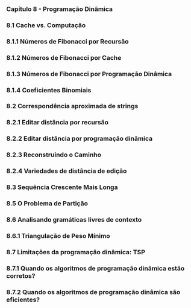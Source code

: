 ### Capítulo 8 - Programação Dinâmica


### 8.1 Cache vs. Computação


### 8.1.1 Números de Fibonacci por Recursão

### 8.1.2 Números de Fibonacci por Cache

### 8.1.3 Números de Fibonacci por Programação Dinâmica


### 8.1.4 Coeficientes Binomiais

### 8.2 Correspondência aproximada de strings


### 8.2.1 Editar distância por recursão


### 8.2.2 Editar distância por programação dinâmica

### 8.2.3 Reconstruindo o Caminho

### 8.2.4 Variedades de distância de edição

### 8.3 Sequência Crescente Mais Longa

### 8.5 O Problema de Partição

### 8.6 Analisando gramáticas livres de contexto


### 8.6.1 Triangulação de Peso Mínimo

### 8.7 Limitações da programação dinâmica: TSP

### 8.7.1 Quando os algoritmos de programação dinâmica estão corretos?

### 8.7.2 Quando os algoritmos de programação dinâmica são eficientes?



##
